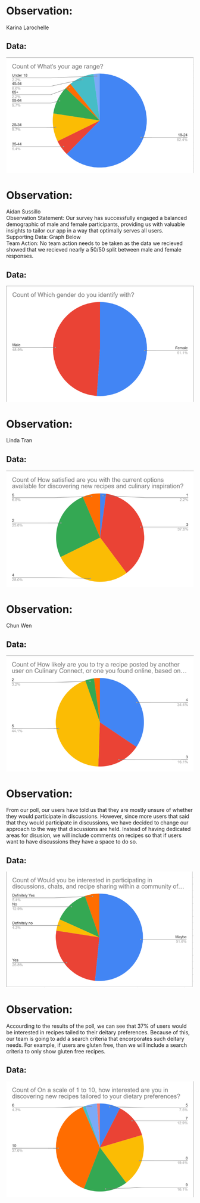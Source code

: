 # Observation: 
Karina Larochelle
## Data:
![Ages](https://github.com/lindaqtran/Team11/blob/main/business/graphs/Screenshot%202024-03-04%20125558.png)



# Observation: 
Aidan Sussillo <br>
Observation Statement: Our survey has successfully engaged a balanced demographic of male and female participants, providing us with valuable insights to tailor our app in a way that optimally serves all users.        <br>
Supporting Data: Graph Below   <br>
Team Action: No team action needs to be taken as the data we recieved showed that we recieved nearly a 50/50 split between male and female responses. <br>
## Data:
![Genders](https://github.com/lindaqtran/Team11/blob/main/business/graphs/Screenshot%202024-03-04%20125610.png)



# Observation: 
Linda Tran
## Data:
![satisfaction](https://github.com/lindaqtran/Team11/blob/main/business/graphs/Screenshot%202024-03-04%20125619.png)



# Observation: 
Chun Wen
## Data:
![try recipes](https://github.com/lindaqtran/Team11/blob/main/business/graphs/Screenshot%202024-03-04%20125631.png)



# Observation: 
From our poll, our users have told us that they are mostly unsure of whether they would participate in discussions. However, since more users that said that they would participate in discussions, we have decided to change our approach to the way that discussions are held. Instead of having dedicated areas for disusion, we will include comments on recipes so that if users want to have discussions they have a space to do so. 
## Data:
![interest in discussions](https://github.com/lindaqtran/Team11/blob/main/business/graphs/Screenshot%202024-03-04%20125636.png)


# Observation: 
Accourding to the results of the poll, we can see that 37% of users would be interested in recipes tailed to their deitary preferences. Because of this, our team is going to add a search criteria that encorporates such deitary needs. For example, if users are gluten free, than we will include a search criteria to only show gluten free recipes. 
## Data:
![interest in new recipes](https://github.com/lindaqtran/Team11/blob/main/business/graphs/Screenshot%202024-03-04%20125647.png)
